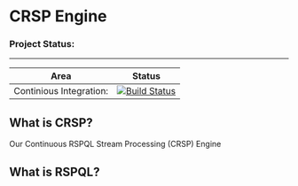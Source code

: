 # CRSP Engine
### Project Status:
---
| Area | Status |
|:------:|:------:|
|Continious Integration:| [![Build Status](https://travis-ci.org/FraserBrown/CRSP-Engine.svg?branch=master)](https://travis-ci.org/FraserBrown/CRSP-Engine)

## What is CRSP?
Our Continuous RSPQL Stream Processing (CRSP) Engine 

## What is RSPQL?
